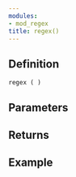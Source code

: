 ```yaml
---
modules:
- mod_regex
title: regex()
---
```


## Definition

    regex ( )

## Parameters

## Returns

## Example

```
```
